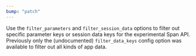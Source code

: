 ```yaml
---
bump: "patch"
---
```


Use the `filter_parameters` and `filter_session_data` options to filter out specific parameter keys or session data keys for the experimental Span API. Previously only the (undocumented) `filter_data_keys` config option was available to filter out all kinds of app data.
